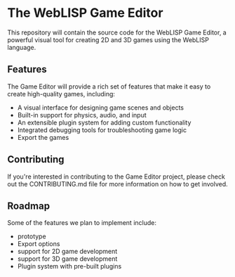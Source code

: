 # The WebLISP Game Editor

This repository will contain the source code for the WebLISP Game Editor, a powerful visual tool for creating 2D and 3D games using the WebLISP language.

## Features
The Game Editor will provide a rich set of features that make it easy to create high-quality games, including:

- A visual interface for designing game scenes and objects
- Built-in support for physics, audio, and input
- An extensible plugin system for adding custom functionality
- Integrated debugging tools for troubleshooting game logic
- Export the games

## Contributing
If you're interested in contributing to the Game Editor project, please check out the CONTRIBUTING.md file for more information on how to get involved.

## Roadmap
Some of the features we plan to implement include:

- prototype
- Export options
- support for 2D game development
- support for 3D game development
- Plugin system with pre-built plugins
